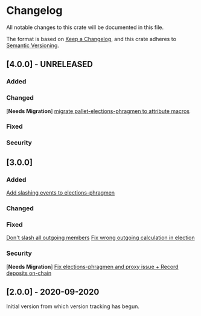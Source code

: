 # Changelog

All notable changes to this crate will be documented in this file.

The format is based on [Keep a Changelog](https://keepachangelog.com/en/1.0.0/),
and this crate adheres to [Semantic Versioning](https://semver.org/spec/v2.0.0.html).

## [4.0.0] - UNRELEASED

### Added

### Changed

\[**Needs Migration**\] [migrate pallet-elections-phragmen to attribute macros](https://github.com/ultrastable-money/substrate/pull/8044)

### Fixed

### Security

## [3.0.0]

### Added

[Add slashing events to elections-phragmen](https://github.com/ultrastable-money/substrate/pull/7543)

### Changed

### Fixed

[Don't slash all outgoing members](https://github.com/ultrastable-money/substrate/pull/7394)
[Fix wrong outgoing calculation in election](https://github.com/ultrastable-money/substrate/pull/7384)

### Security

\[**Needs Migration**\] [Fix elections-phragmen and proxy issue + Record deposits on-chain](https://github.com/ultrastable-money/substrate/pull/7040)

## [2.0.0] - 2020-09-2020

Initial version from which version tracking has begun.
